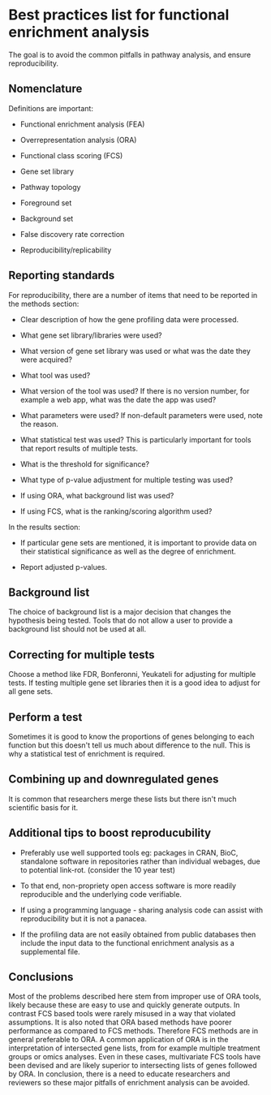 # Best practices list for functional enrichment analysis

The goal is to avoid the common pitfalls in pathway analysis, and ensure reproducibility.

## Nomenclature

Definitions are important:

* Functional enrichment analysis (FEA)

* Overrepresentation analysis (ORA)

* Functional class scoring (FCS)

* Gene set library

* Pathway topology

* Foreground set

* Background set

* False discovery rate correction

* Reproducibility/replicability

## Reporting standards
 
For reproducibility, there are a number of items that need to be reported in the methods section:

* Clear description of how the gene profiling data were processed.

* What gene set library/libraries were used?

* What version of gene set library was used or what was the date they were acquired?

* What tool was used?

* What version of the tool was used? If there is no version number, for example a web app, what was the date the app was used?

* What parameters were used? If non-default parameters were used, note the reason.

* What statistical test was used? This is particularly important for tools that report results of multiple tests.

* What is the threshold for significance?

* What type of p-value adjustment for multiple testing was used?

* If using ORA, what background list was used?

* If using FCS, what is the ranking/scoring algorithm used?

In the results section:

* If particular gene sets are mentioned, it is important to provide data on their statistical significance as well as the degree of enrichment.

* Report adjusted p-values.

## Background list

The choice of background list is a major decision that changes the hypothesis being tested. 
Tools that do not allow a user to provide a background list should not be used at all.

## Correcting for multiple tests

Choose a method like FDR, Bonferonni, Yeukateli for adjusting for multiple tests.
If testing multiple gene set libraries then it is a good idea to adjust for all gene sets.

## Perform a test

Sometimes it is good to know the proportions of genes belonging to each function but this doesn't tell us much about difference to the null.
This is why a statistical test of enrichment is required.

## Combining up and downregulated genes

It is common that researchers merge these lists but there isn't much scientific basis for it.

## Additional tips to boost reproducubility

* Preferably use well supported tools eg: packages in CRAN, BioC, standalone software in repositories rather than individual webages, due to potential link-rot. 
(consider the 10 year test)

* To that end, non-propriety open access software is more readily reproducible and the underlying code verifiable.

* If using a programming language - sharing analysis code can assist with reproducibility but it is not a panacea.

* If the profiling data are not easily obtained from public databases then include the input data to the functional enrichment analysis as a supplemental file.

## Conclusions

Most of the problems described here stem from improper use of ORA tools, likely because these are easy to use and quickly generate outputs.
In contrast FCS based tools were rarely misused in a way that violated assumptions.
It is also noted that ORA based methods have poorer performance as compared to FCS methods.
Therefore FCS methods are in general preferable to ORA.
A common application of ORA is in the interpretation of intersected gene lists, from for example multiple treatment groups or omics analyses.
Even in these cases, multivariate FCS tools have been devised and are likely superior to intersecting lists of genes followed by ORA.
In conclusion, there is a need to educate researchers and reviewers so these major pitfalls of enrichment analysis can be avoided.
